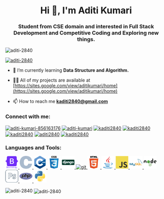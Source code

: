 
<h1 align="center">Hi 👋, I'm Aditi Kumari</h1>
<h3 align="center">Student from CSE domain and interested in Full Stack Development and Competitive Coding and Exploring new things.</h3>

<p align="left"> <img src="https://komarev.com/ghpvc/?username=aditi-2840&label=Profile%20views&color=0e75b6&style=flat" alt="aditi-2840" /> </p>

<p align="left"> <a href="https://github.com/ryo-ma/github-profile-trophy"><img src="https://github-profile-trophy.vercel.app/?username=aditi-2840" alt="aditi-2840" /></a> </p>

- 🌱 I’m currently learning **Data Structure and Algorithm.**

- 👨‍💻 All of my projects are available at [https://sites.google.com/view/aditikumari/home](https://sites.google.com/view/aditikumari/home)

- 📫 How to reach me **kaditi2840@gmail.com**

<h3 align="left">Connect with me:</h3>
<p align="left">
<a href="https://linkedin.com/in/aditi-kumari-856163176" target="blank"><img align="center" src="https://cdn.jsdelivr.net/npm/simple-icons@3.0.1/icons/linkedin.svg" alt="aditi-kumari-856163176" height="30" width="40" /></a>
<a href="https://stackoverflow.com/users/aditi-kumari" target="blank"><img align="center" src="https://cdn.jsdelivr.net/npm/simple-icons@3.0.1/icons/stackoverflow.svg" alt="aditi-kumari" height="30" width="40" /></a>
<a href="https://www.codechef.com/users/kaditi2840" target="blank"><img align="center" src="https://cdn.jsdelivr.net/npm/simple-icons@3.1.0/icons/codechef.svg" alt="kaditi2840" height="30" width="40" /></a>
<a href="https://www.hackerrank.com/kaditi2840" target="blank"><img align="center" src="https://cdn.jsdelivr.net/npm/simple-icons@3.0.1/icons/hackerrank.svg" alt="kaditi2840" height="30" width="40" /></a>
<a href="https://codeforces.com/profile/kaditi2840" target="blank"><img align="center" src="https://cdn.jsdelivr.net/npm/simple-icons@3.0.1/icons/codeforces.svg" alt="kaditi2840" height="30" width="40" /></a>
<a href="https://www.leetcode.com/aditi2840" target="blank"><img align="center" src="https://cdn.jsdelivr.net/npm/simple-icons@3.0.1/icons/leetcode.svg" alt="aditi2840" height="30" width="40" /></a>
<a href="https://auth.geeksforgeeks.org/user/kaditi2840" target="blank"><img align="center" src="https://cdn.jsdelivr.net/npm/simple-icons@3.0.1/icons/geeksforgeeks.svg" alt="kaditi2840" height="30" width="40" /></a>
</p>

<h3 align="left">Languages and Tools:</h3>
<p align="left"> <a href="https://getbootstrap.com" target="_blank"> <img src="https://raw.githubusercontent.com/devicons/devicon/master/icons/bootstrap/bootstrap-plain-wordmark.svg" alt="bootstrap" width="40" height="40"/> </a> <a href="https://www.cprogramming.com/" target="_blank"> <img src="https://raw.githubusercontent.com/devicons/devicon/master/icons/c/c-original.svg" alt="c" width="40" height="40"/> </a> <a href="https://www.w3schools.com/cpp/" target="_blank"> <img src="https://raw.githubusercontent.com/devicons/devicon/master/icons/cplusplus/cplusplus-original.svg" alt="cplusplus" width="40" height="40"/> </a> <a href="https://www.w3schools.com/css/" target="_blank"> <img src="https://raw.githubusercontent.com/devicons/devicon/master/icons/css3/css3-original-wordmark.svg" alt="css3" width="40" height="40"/> </a> <a href="https://www.djangoproject.com/" target="_blank"> <img src="https://raw.githubusercontent.com/devicons/devicon/master/icons/django/django-original.svg" alt="django" width="40" height="40"/> </a> <a href="https://git-scm.com/" target="_blank"> <img src="https://www.vectorlogo.zone/logos/git-scm/git-scm-icon.svg" alt="git" width="40" height="40"/> </a> <a href="https://www.w3.org/html/" target="_blank"> <img src="https://raw.githubusercontent.com/devicons/devicon/master/icons/html5/html5-original-wordmark.svg" alt="html5" width="40" height="40"/> </a> <a href="https://www.java.com" target="_blank"> <img src="https://raw.githubusercontent.com/devicons/devicon/master/icons/java/java-original.svg" alt="java" width="40" height="40"/> </a> <a href="https://developer.mozilla.org/en-US/docs/Web/JavaScript" target="_blank"> <img src="https://raw.githubusercontent.com/devicons/devicon/master/icons/javascript/javascript-original.svg" alt="javascript" width="40" height="40"/> </a> <a href="https://www.mysql.com/" target="_blank"> <img src="https://raw.githubusercontent.com/devicons/devicon/master/icons/mysql/mysql-original-wordmark.svg" alt="mysql" width="40" height="40"/> </a> <a href="https://nodejs.org" target="_blank"> <img src="https://raw.githubusercontent.com/devicons/devicon/master/icons/nodejs/nodejs-original-wordmark.svg" alt="nodejs" width="40" height="40"/> </a> <a href="https://www.photoshop.com/en" target="_blank"> <img src="https://raw.githubusercontent.com/devicons/devicon/master/icons/photoshop/photoshop-line.svg" alt="photoshop" width="40" height="40"/> </a> <a href="https://www.php.net" target="_blank"> <img src="https://raw.githubusercontent.com/devicons/devicon/master/icons/php/php-original.svg" alt="php" width="40" height="40"/> </a> <a href="https://www.python.org" target="_blank"> <img src="https://raw.githubusercontent.com/devicons/devicon/master/icons/python/python-original.svg" alt="python" width="40" height="40"/> </a> </p>

<p><img align="left" src="https://github-readme-stats.vercel.app/api/top-langs?username=aditi-2840&show_icons=true&locale=en&layout=compact" alt="aditi-2840" /></p>

<p>&nbsp;<img align="center" src="https://github-readme-stats.vercel.app/api?username=aditi-2840&show_icons=true&locale=en" alt="aditi-2840" /></p>
